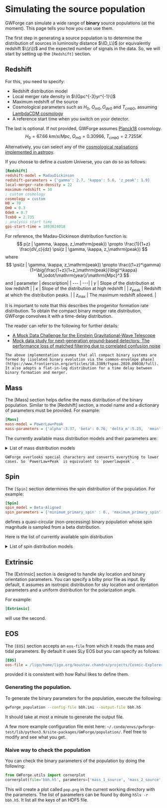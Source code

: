 # Simulating the source population

GWForge can simulate a wide range of **binary** source populations (at the moment). This page tells you how you can use them.

The first step in generating a source population is to determine the distribution of sources in luminosity distance $\(D_L\)$ (or equivalently redshift $\(z\))$ and the expected number of signals in the data. So, we will start by setting up the `[Redshift]` section.

## Redshift
 For this, you need to specify:

- Redshift distribution model
- Local merger rate density in $\(Gpc^{-3}yr^{-1}\)$
- Maximum redshift of the source
- Cosmological parameters such as $H_0,~O_{m0}, O_{de0}$ and $T_{cmb0}$, assuming [LambdaCDM cosmology](http://hyperphysics.phy-astr.gsu.edu/hbase/Astro/lambda.html)
- A reference start time when you switch on your detector.

The last is optional. If not provided, GWForge assumes [Planck18](https://docs.astropy.org/en/latest/api/astropy.cosmology.realizations.Planck18.html) cosmology. 
$$
H_0 = 67.66~km/s/Mpc,~O_{m0} = 0.30966,~T_{cmb0} = 2.7255 K
$$

Alternatively, you can select any of the [cosmological realisations implemented in astropy](https://docs.astropy.org/en/stable/cosmology/realizations.html).

If you choose to define a *custom* Universe, you can do so as follows:
```ini
[Redshift]
redshift-model = MadauDickinson
redshift-parameters = {'gamma': 2.7, 'kappa': 5.6, 'z_peak': 1.9}
local-merger-rate-density = 22
maximum-redshift = 30
; custom cosmology
cosmology = custom 
H0 = 70
Om0 = 0.3
0de0 = 0.7
Tcmb0 = 2.735
; analysis start time
gps-start-time = 1893024018
```


For reference, the Madau-Dickinson distribution function is:
$$
p(z | \gamma, \kappa, z_\mathrm{peak}) \propto \frac{1}{1+z} \frac{dV_c}{dz} \psi(z | \gamma, \kappa, z_\mathrm{peak})
$$
where
$$
\psi(z | \gamma, \kappa, z_\mathrm{peak}) \propto \frac{(1+z)^\gamma}{1+\big(\frac{1+z}{1+z_\mathrm{peak}}\big)^\kappa} M_\odot/\mathrm{year}/\mathrm{Mpc}^3
$$
and
| parameter | descsription| 
| --- | ---|
| $\gamma$ | Slope of the distribution at low redshift |
| $\kappa$ | Slope of the distribution at high redshift |
| $z_\textrm{peak}$ | Redshift at which the distribution peaks. |
| $z_\textrm{max}$ | The maximum redshift allowed. |

It is important to note that this describes the progenitor formation rate distribution. To obtain the compact binary merger rate distribution, GWForge convolves it with a time-delay distribution.

 The reader can refer to the following for further details:
* [A Mock Data Challenge for the Einstein Gravitational-Wave Telescope](https://inspirehep.net/literature/1084847)
* [Mock data study for next-generation ground-based detectors: The performance loss of matched filtering due to correlated confusion noise](https://inspirehep.net/literature/2148213)


```{note}
The above implementation assumes that all compact binary systems are formed by [isolated binary evolution via the common-envelope phase](https://www.frontiersin.org/articles/10.3389/fspas.2020.00038/full). It also adopts a flat-in-log distribution for a time delay between binary formation and merger.
```

## Mass
The [Mass] section helps define the mass distribution of the binary population. Similar to the [Redshift] section, a model name and a dictionary of parameters must be provided. For example:

```ini
[Mass]
mass-model = PowerLaw+Peak
mass-parameters = {'alpha':3.37, 'beta': 0.76, 'delta_m':5.23,  'mmin':4.89, 'mmax':88.81, 'lam':0.04, 'mpp': 33.60, 'sigpp':4.59}
```


The currently available mass distribution models and their parameters are:
<details>
  <summary>List of mass distribution models</summary>

  | Model Name | Parameters | Description | 
  | ---|---| ---| 
  |[`PowerLaw+Peak`](https://colmtalbot.github.io/gwpopulation/_autosummary/gwpopulation.models.mass.SinglePeakSmoothedMassDistribution.html#gwpopulation.models.mass.SinglePeakSmoothedMassDistribution)| `alpha, beta, mmin, mmax, lam, mpp, sigpp, delta_m` | Powerlaw + peak model for two-dimensional mass distribution with low mass smoothing.
  |[`MultiPeak`](https://colmtalbot.github.io/gwpopulation/_autosummary/gwpopulation.models.mass.MultiPeakSmoothedMassDistribution.html#gwpopulation.models.mass.MultiPeakSmoothedMassDistribution)| `alpha, beta, mmin, mmax, lam, lam_1, mpp_1, mpp_2, sigpp_1, sigp_2, delta_m` | Powerlaw + two peak model for two-dimensional mass distribution with low mass smoothing.
  |[`BrokenPowerLaw`](https://colmtalbot.github.io/gwpopulation/_autosummary/gwpopulation.models.mass.BrokenPowerLawSmoothedMassDistribution.html#gwpopulation.models.mass.BrokenPowerLawSmoothedMassDistribution)| `alpha_1, alpha_2, beta, break_fraction, mmin, mmax, delta_m` | Broken power law for two-dimensional mass distribution with low mass smoothing. |
  |`UniformSecondary`| `alpha, beta, delta_m, mmin, mmax, 88.81, lam, mpp, sigpp, minimum_secondary_mass, maximum_secondary_mass` | PowerLaw + Peak for primary mass and uniform for secondary |
  |`DoubleGaussian`| `mu_1, sigma_1, mu_2, sigma_2, breaking_fraction, mmin, mmax` | Truncated Gaussian distribution for primary and secondary
  |`LogNormal`| `mu, sigma` | Log-normal distribution with mean mu and width sigma for primary and secondary | 
  |`PowerLawDipBreak`|`mmin, mmax, alpha_1, alpha_2, gamma_low, gamma_high, eta_low, eta_high, A, n` | Extension of power law break model |
  |`PowerLaw`| `alpha_1, mmin, mmax`  | Power law with bounds and alpha, spectral index for primary and secondary |      

The parameter names are heavily dependent on gwpopulation and bilby. Thus, it is essential to keep track of definition changes.

For more details, refer to the following publications:
* [Binary Black Hole Population Properties Inferred from the First and Second Observing Runs of Advanced LIGO and Advanced Virgo](https://inspirehep.net/literature/1706043)
* [Population Properties of Compact Objects from the Second LIGO-Virgo Gravitational-Wave Transient Catalog](https://inspirehep.net/literature/1826636)
* [Population of Merging Compact Binaries Inferred Using Gravitational Waves through GWTC-3](https://inspirehep.net/literature/1961598)

</details>

```{note}
GWForge overlooks special characters and converts everything to lower cases. So `PowerLaw+Peak` is equivalent to `powerlawpeak`.
```

## Spin
The `[Spin]` section determines the spin distribution of the population. For example:
```ini
[Spin]
spin_model = Beta-Aligned
spin_parameters = {'minimum_primary_spin' : 0., 'maximum_primary_spin':  0.99, 'minimum_secondary_spin' : 0., 'maximum_secondary_spin' : 0.5, 'mu_chi' : 0.26, 'sigma_squared_chi' : 0.02}
```
defines a quasi-circular (non-precessing) binary population whose spin magnitude is sampled from a beta distribution.

Here is the list of currently available spin distribution

<details>
  <summary>List of spin distribution models</summary>

  |Model | Parameters | Description|
  |---|---|---|
  |`Non-spinning`| `None` | Non-spinning 
  |`Aligned`| `minimum_primary_spin, minimum_secondary_spin, maximum_primary_spin, maximum_secondary_spin` | [Aligned spin distribution Bilby-style](https://lscsoft.docs.ligo.org/bilby/api/bilby.gw.prior.AlignedSpin.html#bilby.gw.prior.AlignedSpin)| 
  |`Aligned-Bilby`|`minimum_primary_spin, minimum_secondary_spin, maximum_primary_spin, maximum_secondary_spin` | [Aligned spin distribution Bilby-style](https://lscsoft.docs.ligo.org/bilby/api/bilby.gw.prior.AlignedSpin.html#bilby.gw.prior.AlignedSpin)|
  |`Aligned-Uniform`| `minimum_primary_spin, minimum_secondary_spin, maximum_primary_spin, maximum_secondary_spin` | Aligned component of spins are sampled from uniform distribution|
  |`Beta-Aligned`| `minimum_primary_spin, minimum_secondary_spin, maximum_primary_spin, maximum_secondary_spin, mu_chi, sigma_squared_chi`| Bilby style aligned spin distribution Bilby-style with spin magnitudes obeying Beta distribution |
  |`Aligned-Gaussian-Uniform`| `minimum_primary_spin, minimum_secondary_spin, maximum_primary_spin, maximum_secondary_spin,mu_chi_1, sigma_chi_1` | Aligned component of primary is sampled from Truncated Gaussian and secondary from uniform |
  |`Isotropic`| `minimum_primary_spin, minimum_secondary_spin, maximum_primary_spin, maximum_secondary_spin` | Spin Magnitudes sampled from Uniform distribution + Isotropic distribution of spin angles |
  |`Isotropic-Beta`| `minimum_primary_spin, minimum_secondary_spin, maximum_primary_spin, maximum_secondary_spin, mu_chi, sigma_squared_chi` | Spin Magnitudes sampled from Beta distribution. Isotropic distribution of spin angles
  |`Isotropic-Beta_Gaussian`| `minimum_primary_spin, minimum_secondary_spin, maximum_primary_spin, maximum_secondary_spin, mu_chi, sigma_squared_chi, sigma_t` | Spin magnitudes sampled from Beta distribution. Truncated Gaussian distribution for cosine tilt angles.
  |`Isotropic-Beta_Gaussian_Uniform`| `minimum_primary_spin, minimum_secondary_spin, maximum_primary_spin, maximum_secondary_spin, mu_chi, sigma_squared_chi, sigma_t, xi_spin` | Spin magnitudes sampled from Beta distribution. A fraction of the binaries have cosine tilt angles from Truncated Gaussian distribution and the rest from a uniform distribution between (-1,1)|
  | `Default` | `minimum_primary_spin, minimum_secondary_spin, maximum_primary_spin, maximum_secondary_spin, mu_chi, sigma_squared_chi, sigma_t, xi_spin` | Same as `Isotropic-Beta_Gaussian_Uniform` |

For more details, refer to the following publications:
* [Binary Black Hole Population Properties Inferred from the First and Second Observing Runs of Advanced LIGO and Advanced Virgo](https://inspirehep.net/literature/1706043)
* [Population Properties of Compact Objects from the Second LIGO-Virgo Gravitational-Wave Transient Catalog](https://inspirehep.net/literature/1826636)
* [Population of Merging Compact Binaries Inferred Using Gravitational Waves through GWTC-3](https://inspirehep.net/literature/1961598)

</details>

## Extrinsic
The [Extrinsic] section is designed to handle sky location and binary orientation parameters. You can specify a bilby prior file as input. By default, it assumes an isotropic distribution for sky location and orientation parameters and a uniform distribution for the polarization angle.

For example:
```ini
[Extrinsic]
```
will use the second.

## EOS
The `[EOS]` section accepts an `eos-file` from which it reads the mass and tidal parameters. By default it uses SLy EOS but you can specify as follows:
```ini
[EOS]
eos-file = /ligo/home/ligo.org/koustav.chandra/projects/Cosmic-Explorer-MDC/gwforge/GWForge/inject/eos_tables/TOVSeq_SLy.dat
```
provided it is consistent with how Rahul likes to define them.

### Generating the population.

To generate the binary parameters for the population, execute the following:
```bash
gwforge_population --config-file bbh.ini --output-file bbh.h5
```
It should take at most a minute to generate the output file.

A few more example configuration file exist here: `~/.conda/envs/gwforge-test/lib/python3.9/site-packages/GWForge/population/`. Feel free to modify and see what you get.

### Naive way to check the population
You can check the binary parameters of the population by doing the following:
```python
from GWForge.utils import cornerplot
cornerplot(file='bbh.h5', parameters=['mass_1_source', 'mass_2_source', 'spin_1z','spin_2z',  'redshift'], save='pop.png')
```
This will create a plot called `pop.png` in the current working directory with the parameters. The list of parameters can be found by doing `h5ls -r bbh.h5`. It list all the keys of an HDF5 file.